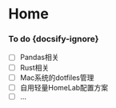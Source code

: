 # Home


### To do {docsify-ignore}

- [ ] Pandas相关
- [ ] Rust相关
- [ ] Mac系统的dotfiles管理
- [ ] 自用轻量HomeLab配置方案
- [ ] ...